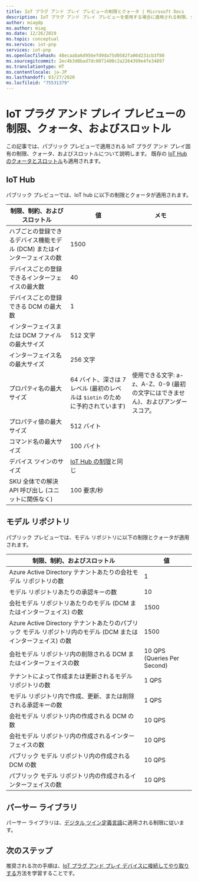 ```yaml
---
title: IoT プラグ アンド プレイ プレビューの制限とクォータ | Microsoft Docs
description: IoT プラグ アンド プレイ プレビューを使用する場合に適用される制限、クォータ、およびスロットルについて説明します。
author: miagdp
ms.author: miag
ms.date: 12/26/2019
ms.topic: conceptual
ms.service: iot-pnp
services: iot-pnp
ms.openlocfilehash: 48ecaaba6d956efd9da75d0582fa06d231cb3f80
ms.sourcegitcommit: 2ec4b3d0bad7dc0071400c2a2264399e4fe34897
ms.translationtype: HT
ms.contentlocale: ja-JP
ms.lasthandoff: 03/27/2020
ms.locfileid: "75531379"
---
```

# <a name="iot-plug-and-play-preview-limits-quotas-and-throttles"></a>IoT プラグ アンド プレイ プレビューの制限、クォータ、およびスロットル

この記事では、パブリック プレビューで適用される IoT プラグ アンド プレイ固有の制限、クォータ、およびスロットルについて説明します。 既存の [IoT Hub のクォータとスロットル](../iot-hub/iot-hub-devguide-quotas-throttling.md)も適用されます。

## <a name="iot-hub"></a>IoT Hub

パブリック プレビューでは、IoT hub に以下の制限とクォータが適用されます。

| 制限、制約、およびスロットル | 値 | メモ |
|-----|-----|-----|
| ハブごとの登録できるデバイス機能モデル (DCM) またはインターフェイスの数 | 1500 ||
| デバイスごとの登録できるインターフェイスの最大数 | 40 ||
| デバイスごとの登録できる DCM の最大数 | 1 ||
| インターフェイスまたは DCM ファイルの最大サイズ | 512 文字 ||
| インターフェイス名の最大サイズ | 256 文字 ||
| プロパティ名の最大サイズ  | 64 バイト、深さは 7 レベル (最初のレベルは `$iotin` のために予約されています) | 使用できる文字: a-z、A-Z、0-9 (最初の文字にはできません)、およびアンダースコア。 |
| プロパティ値の最大サイズ | 512 バイト ||
| コマンド名の最大サイズ | 100 バイト ||
| デバイス ツインのサイズ | [IoT Hub の制限](../iot-hub/iot-hub-devguide-device-twins.md#device-twin-size)と同じ ||
| SKU 全体での解決 API 呼び出し (ユニットに関係なく) | 100 要求/秒 ||

## <a name="model-repository"></a>モデル リポジトリ

パブリック プレビューでは、モデル リポジトリに以下の制限とクォータが適用されます。

| 制限、制約、およびスロットル| 値 |
|-----|-----|
| Azure Active Directory テナントあたりの会社モデル リポジトリの数 | 1 |
| モデル リポジトリあたりの承認キーの数 | 10  |
| 会社モデル リポジトリあたりのモデル (DCM またはインターフェイス) の数| 1500  |
| Azure Active Directory テナントあたりのパブリック モデル リポジトリ内のモデル (DCM またはインターフェイス) の数| 1500  |
| 会社モデル リポジトリ内の削除される DCM またはインターフェイスの数 | 10 QPS (Queries Per Second)|
| テナントによって作成または更新されるモデル リポジトリの数| 1 QPS |
| モデル リポジトリ内で作成、更新、または削除される承認キーの数 | 1 QPS|
| 会社モデル リポジトリ内の作成される DCM の数 | 10 QPS |
| 会社モデル リポジトリ内の作成されるインターフェイスの数 | 10 QPS|
| パブリック モデル リポジトリ内の作成される DCM の数 | 10 QPS|
| パブリック モデル リポジトリ内の作成されるインターフェイスの数 | 10 QPS|

## <a name="parser-library"></a>パーサー ライブラリ

パーサー ライブラリは、[デジタル ツイン定義言語](https://github.com/Azure/IoTPlugandPlay/tree/master/DTDL)に適用される制限に従います。

## <a name="next-steps"></a>次のステップ

推奨される次の手順は、[IoT プラグ アンド プレイ デバイスに接続してやり取りする](./howto-develop-solution.md)方法を学習することです。
